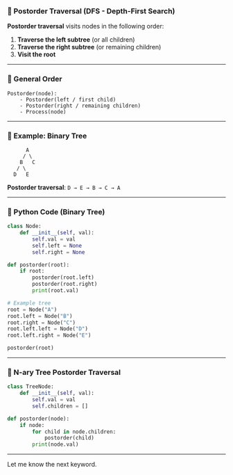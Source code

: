 ### 🔹 Postorder Traversal (DFS - Depth-First Search)

**Postorder traversal** visits nodes in the following order:

1. **Traverse the left subtree** (or all children)
2. **Traverse the right subtree** (or remaining children)
3. **Visit the root**

---

### 🔸 General Order

```
Postorder(node):
    - Postorder(left / first child)
    - Postorder(right / remaining children)
    - Process(node)
```

---

### 🔹 Example: Binary Tree

```
      A
     / \
    B   C
   / \
  D   E
```

**Postorder traversal**: `D → E → B → C → A`

---

### 🔸 Python Code (Binary Tree)

```python
class Node:
    def __init__(self, val):
        self.val = val
        self.left = None
        self.right = None

def postorder(root):
    if root:
        postorder(root.left)
        postorder(root.right)
        print(root.val)

# Example tree
root = Node("A")
root.left = Node("B")
root.right = Node("C")
root.left.left = Node("D")
root.left.right = Node("E")

postorder(root)
```

---

### 🔹 N-ary Tree Postorder Traversal

```python
class TreeNode:
    def __init__(self, val):
        self.val = val
        self.children = []

def postorder(node):
    if node:
        for child in node.children:
            postorder(child)
        print(node.val)
```

---

Let me know the next keyword.
